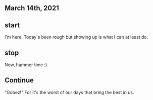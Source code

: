 ## March 14th, 2021

## start
I'm here. Today's been rough but showing up is what I can at least do.

## stop
Now, hammer time :)

## Continue
"Gobez!" For it's the worst of our days that bring the best in us.
